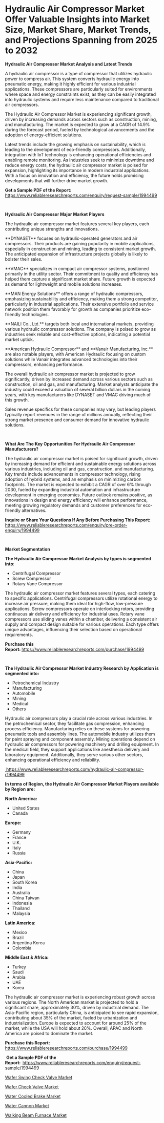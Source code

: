 <p><h1>Hydraulic Air Compressor Market Offer Valuable Insights into Market Size, Market Share, Market Trends, and Projections Spanning from 2025 to 2032</h1></p><p><strong>Hydraulic Air Compressor Market Analysis and Latest Trends</strong></p>
<p><p>A hydraulic air compressor is a type of compressor that utilizes hydraulic power to compress air. This system converts hydraulic energy into pneumatic energy, making it highly efficient for various industrial applications. These compressors are particularly suited for environments where space and energy constraints exist, as they can be easily integrated into hydraulic systems and require less maintenance compared to traditional air compressors.</p><p>The Hydraulic Air Compressor Market is experiencing significant growth, driven by increasing demands across sectors such as construction, mining, and manufacturing. The market is expected to grow at a CAGR of 14.9% during the forecast period, fueled by technological advancements and the adoption of energy-efficient solutions. </p><p>Latest trends include the growing emphasis on sustainability, which is leading to the development of eco-friendly compressors. Additionally, integration with IoT technology is enhancing operational efficiencies and enabling remote monitoring. As industries seek to minimize downtime and reduce energy costs, the hydraulic air compressor market is poised for expansion, highlighting its importance in modern industrial applications. With a focus on innovation and efficiency, the future holds promising developments that will further drive market growth.</p></p>
<p><strong>Get a Sample PDF of the Report:&nbsp;</strong> <a href="https://www.reliableresearchreports.com/enquiry/request-sample/1994499?utm_campaign=10&utm_medium=2&utm_source=Github&utm_content=ia&utm_term=10042025&utm_id=hydraulic-air-compressor">https://www.reliableresearchreports.com/enquiry/request-sample/1994499</a></p>
<p>&nbsp;</p>
<p><strong>Hydraulic Air Compressor Major Market Players</strong></p>
<p><p>The hydraulic air compressor market features several key players, each contributing unique strengths and innovations. </p><p>**DYNASET** focuses on hydraulic-operated generators and air compressors. Their products are gaining popularity in mobile applications, especially in construction and mining, leading to consistent market growth. The anticipated expansion of infrastructure projects globally is likely to bolster their sales.</p><p>**VMAC** specializes in compact air compressor systems, positioned primarily in the utility sector. Their commitment to quality and efficiency has helped them capture a significant market share. Future growth is expected as demand for lightweight and mobile solutions increases.</p><p>**MAN Energy Solutions** offers a range of hydraulic compressors, emphasizing sustainability and efficiency, making them a strong competitor, particularly in industrial applications. Their extensive portfolio and service network position them favorably for growth as companies prioritize eco-friendly technologies.</p><p>**NAILI Co., Ltd.** targets both local and international markets, providing various hydraulic compressor solutions. The company is poised to grow as industries seek reliable and cost-effective options, indicating a potential market uptick.</p><p>**American Hydraulic Compressor** and **Vanair Manufacturing, Inc.** are also notable players, with American Hydraulic focusing on custom solutions while Vanair integrates advanced technologies into their compressors, enhancing performance.</p><p>The overall hydraulic air compressor market is projected to grow significantly, driven by increased demand across various sectors such as construction, oil and gas, and manufacturing. Market analysts anticipate the industry could exceed a valuation of several billion dollars in the coming years, with key manufacturers like DYNASET and VMAC driving much of this growth.</p><p>Sales revenue specifics for these companies may vary, but leading players typically report revenues in the range of millions annually, reflecting their strong market presence and consumer demand for innovative hydraulic solutions.</p></p>
<p>&nbsp;</p>
<p><strong>What Are The Key Opportunities For Hydraulic Air Compressor Manufacturers?</strong></p>
<p><p>The hydraulic air compressor market is poised for significant growth, driven by increasing demand for efficient and sustainable energy solutions across various industries, including oil and gas, construction, and manufacturing. Key trends include advancements in compressor technology, rising adoption of hybrid systems, and an emphasis on minimizing carbon footprints. The market is expected to exhibit a CAGR of over 6% through 2030, fueled by expanding industrial automation and infrastructure development in emerging economies. Future outlook remains positive, as innovations in design and energy efficiency will enhance performance, meeting growing regulatory demands and customer preferences for eco-friendly alternatives.</p></p>
<p><strong>Inquire or Share Your Questions If Any Before Purchasing This Report:</strong> <a href="https://www.reliableresearchreports.com/enquiry/pre-order-enquiry/1994499?utm_campaign=10&utm_medium=2&utm_source=Github&utm_content=ia&utm_term=10042025&utm_id=hydraulic-air-compressor">https://www.reliableresearchreports.com/enquiry/pre-order-enquiry/1994499</a></p>
<p>&nbsp;</p>
<p><strong>Market Segmentation</strong></p>
<p><strong>The Hydraulic Air Compressor Market Analysis by types is segmented into:</strong></p>
<p><ul><li>Centrifugal Compressor</li><li>Screw Compressor</li><li>Rotary Vane Compressor</li></ul></p>
<p><p>The hydraulic air compressor market features several types, each catering to specific applications. Centrifugal compressors utilize rotational energy to increase air pressure, making them ideal for high-flow, low-pressure applications. Screw compressors operate on interlocking rotors, providing continuous air delivery and efficiency for industrial uses. Rotary vane compressors use sliding vanes within a chamber, delivering a consistent air supply and compact design suitable for various operations. Each type offers unique advantages, influencing their selection based on operational requirements.</p></p>
<p><strong>Purchase this Report:&nbsp;</strong><a href="https://www.reliableresearchreports.com/purchase/1994499?utm_campaign=10&utm_medium=2&utm_source=Github&utm_content=ia&utm_term=10042025&utm_id=hydraulic-air-compressor">https://www.reliableresearchreports.com/purchase/1994499</a></p>
<p>&nbsp;</p>
<p><strong>The Hydraulic Air Compressor Market Industry Research by Application is segmented into:</strong></p>
<p><ul><li>Petrochemical Industry</li><li>Manufacturing</li><li>Automobile</li><li>Mining</li><li>Medical</li><li>Others</li></ul></p>
<p><p>Hydraulic air compressors play a crucial role across various industries. In the petrochemical sector, they facilitate gas compression, enhancing process efficiency. Manufacturing relies on these systems for powering pneumatic tools and assembly lines. The automobile industry utilizes them for paint spraying and component assembly. Mining operations depend on hydraulic air compressors for powering machinery and drilling equipment. In the medical field, they support applications like anesthesia delivery and laboratory equipment. Additionally, they serve various other sectors, enhancing operational efficiency and reliability.</p></p>
<p><a href="https://www.reliableresearchreports.com/hydraulic-air-compressor-r1994499?utm_campaign=10&utm_medium=2&utm_source=Github&utm_content=ia&utm_term=10042025&utm_id=hydraulic-air-compressor">&nbsp;https://www.reliableresearchreports.com/hydraulic-air-compressor-r1994499</a></p>
<p><strong>In terms of Region, the Hydraulic Air Compressor Market Players available by Region are:</strong></p>
<p>
    <p> <strong> North America: </strong>
        <ul>
            <li>United States</li>
            <li>Canada</li>
        </ul>
        </p> 
    <p> <strong> Europe: </strong>
        <ul>
            <li>Germany</li>
            <li>France</li>
            <li>U.K.</li>
            <li>Italy</li>
            <li>Russia</li>
        </ul>
        </p> 
    <p> <strong> Asia-Pacific: </strong>
        <ul>
            <li>China</li>
            <li>Japan</li>
            <li>South Korea</li>
            <li>India</li>
            <li>Australia</li>
            <li>China Taiwan</li>
            <li>Indonesia</li>
            <li>Thailand</li>
            <li>Malaysia</li>
        </ul>
        </p> 
    <p> <strong> Latin America: </strong>
        <ul>
            <li>Mexico</li>
            <li>Brazil</li>
            <li>Argentina Korea</li>
            <li>Colombia</li>
        </ul>
        </p> 
    <p> <strong> Middle East & Africa: </strong>
        <ul>
            <li>Turkey</li>
            <li>Saudi</li>
            <li>Arabia</li>
            <li>UAE</li>
            <li>Korea</li>
        </ul>
    </p>
    </p>
<p><p>The hydraulic air compressor market is experiencing robust growth across various regions. The North American market is projected to hold a significant share, approximately 30%, driven by industrial demand. The Asia-Pacific region, particularly China, is anticipated to see rapid expansion, contributing about 35% of the market, fueled by urbanization and industrialization. Europe is expected to account for around 25% of the market, while the USA will hold about 20%. Overall, APAC and North America are poised to dominate the market.</p></p>
<p><strong>Purchase this Report: </strong><a href="https://www.reliableresearchreports.com/purchase/1994499?utm_campaign=10&utm_medium=2&utm_source=Github&utm_content=ia&utm_term=10042025&utm_id=hydraulic-air-compressor">https://www.reliableresearchreports.com/purchase/1994499</a></p>
<p>&nbsp;<strong>Get a Sample PDF of the Report:&nbsp;&nbsp;</strong><a href="https://www.reliableresearchreports.com/enquiry/request-sample/1994499?utm_campaign=10&utm_medium=2&utm_source=Github&utm_content=ia&utm_term=10042025&utm_id=hydraulic-air-compressor">https://www.reliableresearchreports.com/enquiry/request-sample/1994499</a></p>
<p><strong></strong></p>
<p><p><a href="https://github.com/moorsdorak31/Market-Research-Report-List-1/blob/main/wafer-swing-check-valve-market.md?utm_campaign=10&utm_medium=2&utm_source=Github&utm_content=ia&utm_term=10042025&utm_id=hydraulic-air-compressor">Wafer Swing Check Valve Market</a></p><p><a href="https://github.com/bartzthateis/Market-Research-Report-List-1/blob/main/wafer-check-valve-market.md?utm_campaign=10&utm_medium=2&utm_source=Github&utm_content=ia&utm_term=10042025&utm_id=hydraulic-air-compressor">Wafer Check Valve Market</a></p><p><a href="https://github.com/kuciakkukalo/Market-Research-Report-List-1/blob/main/water-cooled-brake-market.md?utm_campaign=10&utm_medium=2&utm_source=Github&utm_content=ia&utm_term=10042025&utm_id=hydraulic-air-compressor">Water Cooled Brake Market</a></p><p><a href="https://github.com/taffouasaoka/Market-Research-Report-List-1/blob/main/water-cannon-market.md?utm_campaign=10&utm_medium=2&utm_source=Github&utm_content=ia&utm_term=10042025&utm_id=hydraulic-air-compressor">Water Cannon Market</a></p><p><a href="https://github.com/danitkeavyx7/Market-Research-Report-List-1/blob/main/walking-beam-furnace-market.md?utm_campaign=10&utm_medium=2&utm_source=Github&utm_content=ia&utm_term=10042025&utm_id=hydraulic-air-compressor">Walking Beam Furnace Market</a></p></p>
